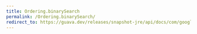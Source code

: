 ```yaml
---
title: Ordering.binarySearch
permalink: /Ordering.binarySearch/
redirect_to: https://guava.dev/releases/snapshot-jre/api/docs/com/google/common/collect/Ordering.html#binarySearch-java.util.List-T-
---
```

